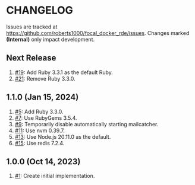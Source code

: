 # CHANGELOG

Issues are tracked at https://github.com/roberts1000/focal_docker_rde/issues. Changes marked **(Internal)** only impact development. 

## Next Release

1. [#19](../../issues/19): Add Ruby 3.3.1 as the default Ruby.
1. [#21](../../issues/21): Remove Ruby 3.3.0.

## 1.1.0 (Jan 15, 2024)

1. [#5](../../issues/5): Add Ruby 3.3.0.
1. [#7](../../issues/7): Use RubyGems 3.5.4.
1. [#9](../../issues/9): Temporarily disable automatically starting mailcatcher.
1. [#11](../../issues/11): Use nvm 0.39.7.
1. [#13](../../issues/13): Use Node.js 20.11.0 as the default.
1. [#15](../../issues/15): Use redis 7.2.4.

## 1.0.0 (Oct 14, 2023)

1. [#1](../../issues/1): Create initial implementation.
